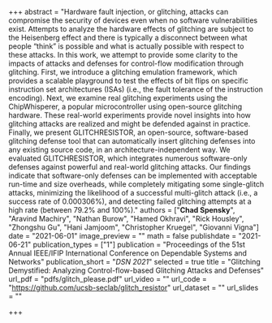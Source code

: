 +++
abstract = "Hardware fault injection, or glitching, attacks can compromise the security of devices even when no software vulnerabilities exist. Attempts to analyze the hardware effects of glitching are subject to the Heisenberg effect and there is typically a disconnect between what people “think” is possible and what is actually possible with respect to these attacks. In this work, we attempt to provide some clarity to the impacts of attacks and defenses for control-flow modification through glitching. First, we introduce a glitching emulation framework, which provides a scalable playground to test the effects of bit flips on specific instruction set architectures (ISAs) (i.e., the fault tolerance of the instruction encoding). Next, we examine real glitching experiments using the ChipWhisperer, a popular microcontroller using open-source glitching hardware. These real-world experiments provide novel insights into how glitching attacks are realized and might be defended against in practice. Finally, we present GLITCHRESISTOR, an open-source, software-based glitching defense tool that can automatically insert glitching defenses into any existing source code, in an architecture-independent way. We evaluated GLITCHRESISTOR, which integrates numerous software-only defenses against powerful and real-world glitching attacks. Our findings indicate that software-only defenses can be implemented with acceptable run-time and size overheads, while completely mitigating some single-glitch attacks, minimizing the likelihood of a successful multi-glitch attack (i.e., a success rate of 0.000306%), and detecting failed glitching attempts at a high rate (between 79.2% and 100%)."
authors = ["**Chad Spensky**", "Aravind Machiry", "Nathan Burow", "Hamed Okhravi", "Rick Housley", "Zhongshu Gu", "Hani Jamjoom", "Christopher Kruegel", "Giovanni Vigna"]
date = "2021-06-01"
image_preview = ""
math = false
publishdate = "2021-06-21"
publication_types = ["1"]
publication = "Proceedings of the 51st Annual IEEE/IFIP International Conference on Dependable Systems and Networks"
publication_short = "*DSN 2021*"
selected = true
title = "Glitching Demystified: Analyzing Control-flow-based Glitching Attacks and Defenses"
url_pdf = "pdfs/glitch_please.pdf"
url_video = ""
url_code = "https://github.com/ucsb-seclab/glitch_resistor"
url_dataset = ""
url_slides = ""

+++
